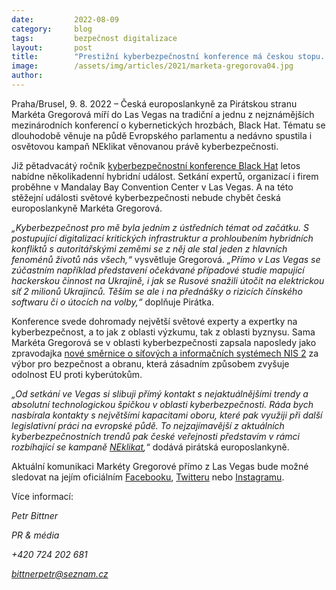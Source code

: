 ```yaml
---
date:         2022-08-09
category:     blog
tags:         bezpečnost digitalizace
layout:       post
title:        "Prestižní kyberbezpečnostní konference má českou stopu. Do Las Vegas míří Pirátka Gregorová"
image:        /assets/img/articles/2021/marketa-gregorova04.jpg
author:       
---
```




Praha/Brusel, 9. 8. 2022 – Česká europoslankyně za Pirátskou stranu Markéta Gregorová míří do Las Vegas na tradiční a jednu z nejznámějších mezinárodních konferencí o kybernetických hrozbách, Black Hat. Tématu se dlouhodobě věnuje na půdě Evropského parlamentu a nedávno spustila i osvětovou kampaň NEklikat věnovanou právě kyberbezpečnosti.

Již pětadvacátý ročník [kyberbezpečnostní konference Black Hat](https://www.blackhat.com/us-22/) letos nabídne několikadenní hybridní událost. Setkání expertů, organizací i firem proběhne v Mandalay Bay Convention Center v Las Vegas. A na této stěžejní události světové kyberbezpečnosti nebude chybět česká europoslankyně Markéta Gregorová.

*„Kyberbezpečnost pro mě byla jedním z ústředních témat od začátku. S postupující digitalizací kritických infrastruktur a prohloubením hybridních konfliktů s autoritářskými zeměmi se z něj ale stal jeden z hlavních fenoménů životů nás všech,“* vysvětluje Gregorová. *„Přímo v Las Vegas se zúčastním například představení očekávané případové studie mapující hackerskou činnost na Ukrajině, i jak se Rusové snažili útočit na elektrickou síť 2 milionů Ukrajinců. Těším se ale i na přednášky o rizicích čínského softwaru či o útocích na volby,“* doplňuje Pirátka.

Konference svede dohromady největší světové experty a expertky na kyberbezpečnost, a to jak z oblasti výzkumu, tak z oblasti byznysu. Sama Markéta Gregorová se v oblasti kyberbezpečnosti zapsala naposledy jako zpravodajka [nové směrnice o síťových a informačních systémech NIS 2](https://gregorova.eu/evropska-smernice-o-kyberbezpecnosti-piratsky-uhel-pohledu/) za výbor pro bezpečnost a obranu, která zásadním způsobem zvyšuje odolnost EU proti kyberútokům.

*„Od setkání ve Vegas si slibuji přímý kontakt s nejaktuálnějšími trendy a absolutní technologickou špičkou v oblasti kyberbezpečnosti. Ráda bych nasbírala kontakty s největšími kapacitami oboru, které pak využiji při další legislativní práci na evropské půdě. To nejzajímavější z aktuálních kyberbezpečnostních trendů pak české veřejnosti představím v rámci rozbíhající se kampaně [NEklikat](https://neklikat.eu/),“* dodává pirátská europoslankyně.

Aktuální komunikaci Markéty Gregorové přímo z Las Vegas bude možné sledovat na jejím oficiálním [Facebooku](https://www.facebook.com/MEPGregorova), [Twitteru](https://twitter.com/MarketkaG) nebo [Instagramu](https://www.instagram.com/ruzovarebelka/). 

Více informací:

*Petr Bittner*

*PR & média*

*+420 724 202 681*

*bittnerpetr@seznam.cz*
